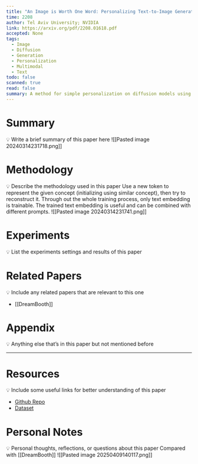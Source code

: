 ```yaml
---
title: "An Image is Worth One Word: Personalizing Text-to-Image Generation using Textual Inversion"
time: 2208
author: Tel Aviv University; NVIDIA
link: https://arxiv.org/pdf/2208.01618.pdf
accepted: None
tags:
  - Image
  - Diffusion
  - Generation
  - Personalization
  - Multimodal
  - Text
todo: false
scanned: true
read: false
summary: A method for simple personalization on diffusion models using text embedding.
---
```

# Summary
💡 Write a brief summary of this paper here
![[Pasted image 20240314231718.png]]
# Methodology
💡 Describe the methodology used in this paper
Use a new token to represent the given concept (initializing using similar concept), then try to reconstruct it. Through out the whole training process, only text embedding is trainable. The trained text embedding is useful and can be combined with different prompts. 
![[Pasted image 20240314231741.png]]
# Experiments
💡 List the experiments settings and results of this paper

# Related Papers
💡 Include any related papers that are relevant to this one
- [[DreamBooth]]
# Appendix
💡 Anything else that’s in this paper but not mentioned before

---
# Resources
💡 Include some useful links for better understanding of this paper
- [Github Repo](https://github.com/rinongal/textual_inversion)
- [Dataset](https://drive.google.com/drive/folders/1d2UXkX0GWM-4qUwThjNhFIPP7S6WUbQJ)

# Personal Notes
💡 Personal thoughts, reflections, or questions about this paper
Compared with [[DreamBooth]]
![[Pasted image 20250409140117.png]]
